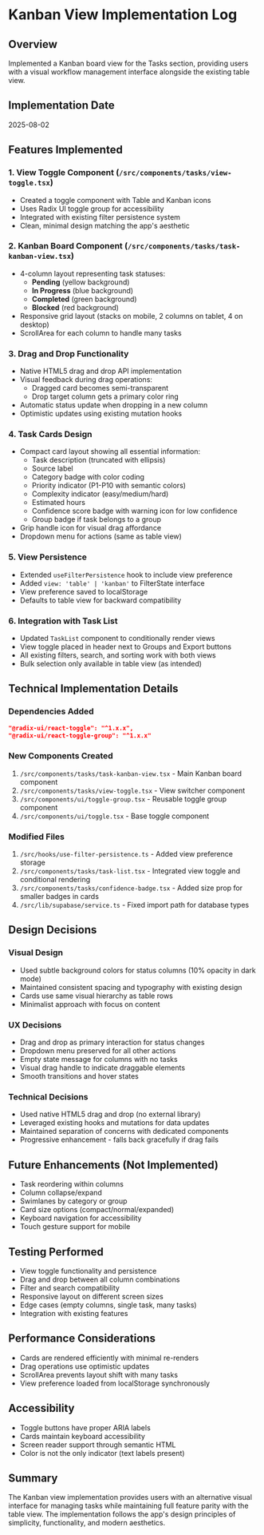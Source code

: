 # Kanban View Implementation Log

## Overview
Implemented a Kanban board view for the Tasks section, providing users with a visual workflow management interface alongside the existing table view.

## Implementation Date
2025-08-02

## Features Implemented

### 1. View Toggle Component (`/src/components/tasks/view-toggle.tsx`)
- Created a toggle component with Table and Kanban icons
- Uses Radix UI toggle group for accessibility
- Integrated with existing filter persistence system
- Clean, minimal design matching the app's aesthetic

### 2. Kanban Board Component (`/src/components/tasks/task-kanban-view.tsx`)
- 4-column layout representing task statuses:
  - **Pending** (yellow background)
  - **In Progress** (blue background)
  - **Completed** (green background)
  - **Blocked** (red background)
- Responsive grid layout (stacks on mobile, 2 columns on tablet, 4 on desktop)
- ScrollArea for each column to handle many tasks

### 3. Drag and Drop Functionality
- Native HTML5 drag and drop API implementation
- Visual feedback during drag operations:
  - Dragged card becomes semi-transparent
  - Drop target column gets a primary color ring
- Automatic status update when dropping in a new column
- Optimistic updates using existing mutation hooks

### 4. Task Cards Design
- Compact card layout showing all essential information:
  - Task description (truncated with ellipsis)
  - Source label
  - Category badge with color coding
  - Priority indicator (P1-P10 with semantic colors)
  - Complexity indicator (easy/medium/hard)
  - Estimated hours
  - Confidence score badge with warning icon for low confidence
  - Group badge if task belongs to a group
- Grip handle icon for visual drag affordance
- Dropdown menu for actions (same as table view)

### 5. View Persistence
- Extended `useFilterPersistence` hook to include view preference
- Added `view: 'table' | 'kanban'` to FilterState interface
- View preference saved to localStorage
- Defaults to table view for backward compatibility

### 6. Integration with Task List
- Updated `TaskList` component to conditionally render views
- View toggle placed in header next to Groups and Export buttons
- All existing filters, search, and sorting work with both views
- Bulk selection only available in table view (as intended)

## Technical Implementation Details

### Dependencies Added
```json
"@radix-ui/react-toggle": "^1.x.x",
"@radix-ui/react-toggle-group": "^1.x.x"
```

### New Components Created
1. `/src/components/tasks/task-kanban-view.tsx` - Main Kanban board component
2. `/src/components/tasks/view-toggle.tsx` - View switcher component
3. `/src/components/ui/toggle-group.tsx` - Reusable toggle group component
4. `/src/components/ui/toggle.tsx` - Base toggle component

### Modified Files
1. `/src/hooks/use-filter-persistence.ts` - Added view preference storage
2. `/src/components/tasks/task-list.tsx` - Integrated view toggle and conditional rendering
3. `/src/components/tasks/confidence-badge.tsx` - Added size prop for smaller badges in cards
4. `/src/lib/supabase/service.ts` - Fixed import path for database types

## Design Decisions

### Visual Design
- Used subtle background colors for status columns (10% opacity in dark mode)
- Maintained consistent spacing and typography with existing design
- Cards use same visual hierarchy as table rows
- Minimalist approach with focus on content

### UX Decisions
- Drag and drop as primary interaction for status changes
- Dropdown menu preserved for all other actions
- Empty state message for columns with no tasks
- Visual drag handle to indicate draggable elements
- Smooth transitions and hover states

### Technical Decisions
- Used native HTML5 drag and drop (no external library)
- Leveraged existing hooks and mutations for data updates
- Maintained separation of concerns with dedicated components
- Progressive enhancement - falls back gracefully if drag fails

## Future Enhancements (Not Implemented)
- Task reordering within columns
- Column collapse/expand
- Swimlanes by category or group
- Card size options (compact/normal/expanded)
- Keyboard navigation for accessibility
- Touch gesture support for mobile

## Testing Performed
- View toggle functionality and persistence
- Drag and drop between all column combinations
- Filter and search compatibility
- Responsive layout on different screen sizes
- Edge cases (empty columns, single task, many tasks)
- Integration with existing features

## Performance Considerations
- Cards are rendered efficiently with minimal re-renders
- Drag operations use optimistic updates
- ScrollArea prevents layout shift with many tasks
- View preference loaded from localStorage synchronously

## Accessibility
- Toggle buttons have proper ARIA labels
- Cards maintain keyboard accessibility
- Screen reader support through semantic HTML
- Color is not the only indicator (text labels present)

## Summary
The Kanban view implementation provides users with an alternative visual interface for managing tasks while maintaining full feature parity with the table view. The implementation follows the app's design principles of simplicity, functionality, and modern aesthetics.